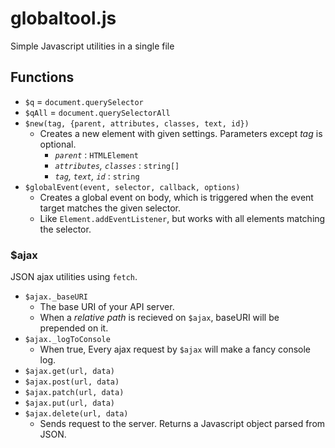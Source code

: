 # globaltool.js
Simple Javascript utilities in a single file

## Functions
- `$q` = `document.querySelector`
- `$qAll` = `document.querySelectorAll`
- `$new(tag, {parent, attributes, classes, text, id})`
  - Creates a new element with given settings. Parameters except _tag_ is optional.
    - _`parent`_ : `HTMLElement`
    - _`attributes`, `classes`_ : `string[]`
    - _`tag`, `text`, `id`_ : `string`
- `$globalEvent(event, selector, callback, options)`
  - Creates a global event on body, which is triggered when the event target matches the given selector.
  - Like `Element.addEventListener`, but works with all elements matching the selector.

### $ajax
JSON ajax utilities using `fetch`.
- `$ajax._baseURI`
  - The base URI of your API server.
  - When a _relative path_ is recieved on `$ajax`, baseURI will be prepended on it.
- `$ajax._logToConsole`
  - When true, Every ajax request by `$ajax` will make a fancy console log.
- `$ajax.get(url, data)`
- `$ajax.post(url, data)`
- `$ajax.patch(url, data)`
- `$ajax.put(url, data)`
- `$ajax.delete(url, data)`
  - Sends request to the server. Returns a Javascript object parsed from JSON.
